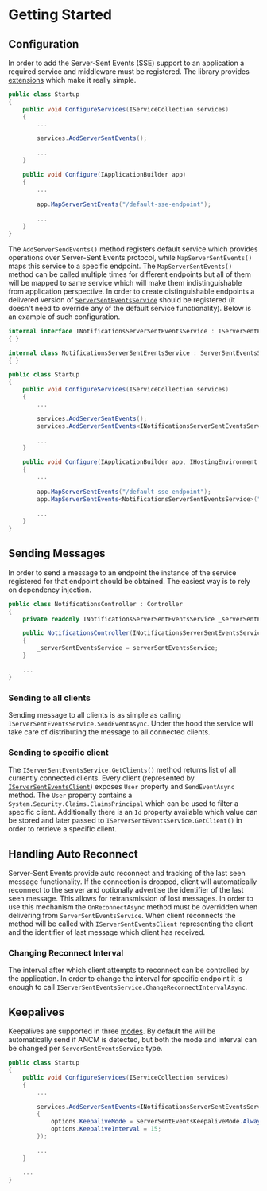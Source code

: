﻿# Getting Started

## Configuration

In order to add the Server-Sent Events (SSE) support to an application a required service and middleware must be registered. The library provides [extensions](../api/Lib.AspNetCore.ServerSentEvents.ServerSentEventsMiddlewareExtensions.html) which make it really simple.

```cs
public class Startup
{
    public void ConfigureServices(IServiceCollection services)
    {
        ...

		services.AddServerSentEvents();

		...
    }

    public void Configure(IApplicationBuilder app)
    {
        ...
			
		app.MapServerSentEvents("/default-sse-endpoint");
			
		...
    }
}
```

The `AddServerSendEvents()` method registers default service which provides operations over Server-Sent Events protocol, while `MapServerSentEvents()` maps this service to a specific endpoint. The `MapServerSentEvents()` method can be called multiple times for different endpoints but all of them will be mapped to same service which will make them indistinguishable from application perspective. In order to create distinguishable endpoints a delivered version of [`Server​Sent​Events​Service`](../api/Lib.AspNetCore.ServerSentEvents.ServerSentEventsService.html) should be registered (it doesn't need to override any of the default service functionality). Below is an example of such configuration.

```cs
internal interface INotificationsServerSentEventsService : IServerSentEventsService
{ }

internal class NotificationsServerSentEventsService : ServerSentEventsService, INotificationsServerSentEventsService
{ }

public class Startup
{
    public void ConfigureServices(IServiceCollection services)
    {
        ...

		services.AddServerSentEvents();
		services.AddServerSentEvents<INotificationsServerSentEventsService, NotificationsServerSentEventsService>();

		...
    }

    public void Configure(IApplicationBuilder app, IHostingEnvironment env, IServiceProvider serviceProvider)
    {
        ...
			
		app.MapServerSentEvents("/default-sse-endpoint");
		app.MapServerSentEvents<NotificationsServerSentEventsService>("/notifications-sse-endpoint");
			
		...
    }
}
```

## Sending Messages

In order to send a message to an endpoint the instance of the service registered for that endpoint should be obtained. The easiest way is to rely on dependency injection.

```cs
public class NotificationsController : Controller
{
    private readonly INotificationsServerSentEventsService _serverSentEventsService;

    public NotificationsController(INotificationsServerSentEventsService serverSentEventsService)
    {
        _serverSentEventsService = serverSentEventsService;
    }

	...
}
```

### Sending to all clients

Sending message to all clients is as simple as calling `IServerSentEventsService.SendEventAsync`. Under the hood the service will take care of distributing the message to all connected clients.

### Sending to specific client

The `IServerSentEventsService.GetClients()` method returns list of all currently connected clients. Every client (represented by [`IServerSentEventsClient`](../api/Lib.AspNetCore.ServerSentEvents.IServerSentEventsClient.html)) exposes `User` property and `SendEventAsync` method. The `User` property contains a `System.Security.Claims.ClaimsPrincipal` which can be used to filter a specific client. Additionally there is an `Id` property available which value can be stored and later passed to `IServerSentEventsService.GetClient()` in order to retrieve a specific client.

## Handling Auto Reconnect

Server-Sent Events provide auto reconnect and tracking of the last seen message functionality. If the connection is dropped, client will automatically reconnect to the server and optionally advertise the identifier of the last seen message. This allows for retransmission of lost messages. In order to use this mechanism the `OnReconnectAsync` method must be overridden when delivering from `Server​Sent​Events​Service`. When client reconnects the method will be called with `IServerSentEventsClient` representing the client and the identifier of last message which client has received.

### Changing Reconnect Interval

The interval after which client attempts to reconnect can be controlled by the application. In order to change the interval for specific endpoint it is enough to call `IServerSentEventsService.ChangeReconnectIntervalAsync`.

## Keepalives

Keepalives are supported in three [modes](../api/Lib.AspNetCore.ServerSentEvents.ServerSentEventsKeepaliveMode.html). By default the will be automatically send if ANCM is detected, but both the mode and interval can be changed per `ServerSentEventsService` type.

```cs
public class Startup
{
    public void ConfigureServices(IServiceCollection services)
    {
        ...

		services.AddServerSentEvents<INotificationsServerSentEventsService, NotificationsServerSentEventsService>(options =>
        {
            options.KeepaliveMode = ServerSentEventsKeepaliveMode.Always;
            options.KeepaliveInterval = 15;
        });

		...
    }

    ...
}
```